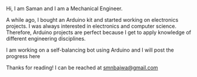 Hi,
I am Saman and I am a Mechanical Engineer.

A while ago, I bought an Arduino kit and started working on electronics projects.
I was always interested in electronics and computer science. Therefore, Arduino projects
are perfect because I get to apply knowledge of different engineering disciplines.

I am working on a self-balancing bot using Arduino and I will post the progress here

Thanks for reading!
I can be reached at smnbajwa@gmail.com

